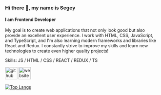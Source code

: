 ### Hi there 👋, my name is Segey
#### I am Frontend Developer
My goal is to create web applications that not only look good but also provide an excellent user experience. I work with HTML, CSS, JavaScript, and TypeScript, and I'm also learning modern frameworks and libraries like React and Redux. I constantly strive to improve my skills and learn new technologies to create even higher quality projects!

Skills: JS / HTML / CSS / REACT / REDUX / TS



[<img src='https://cdn.jsdelivr.net/npm/simple-icons@3.0.1/icons/github.svg' alt='github' height='40'>](https://github.com/wintermute28)  [<img src='https://cdn.jsdelivr.net/npm/simple-icons@3.0.1/icons/icloud.svg' alt='website' height='40'>](https://webbeat.ru/)  

[![Top Langs](https://github-readme-stats.vercel.app/api/top-langs/?username=wintermute28)](https://github.com/anuraghazra/github-readme-stats)



<!--
**wintermute28/wintermute28** is a ✨ _special_ ✨ repository because its `README.md` (this file) appears on your GitHub profile.

Here are some ideas to get you started:

- 🔭 I’m currently working on ...
- 🌱 I’m currently learning ...
- 👯 I’m looking to collaborate on ...
- 🤔 I’m looking for help with ...
- 💬 Ask me about ...
- 📫 How to reach me: ...
- 😄 Pronouns: ...
- ⚡ Fun fact: ...
-->
